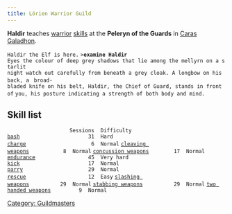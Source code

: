 ```yaml
---
title: Lórien Warrior Guild
---
```


**Haldir** teaches [warrior](warrior "wikilink")
[skills](skill "wikilink") at the **Peleryn of the Guards** in [Caras
Galadhon](Caras_Galadhon "wikilink").

`Haldir the Elf is here.`
`>`**`examine Haldir`**
`Eyes the colour of deep grey shadows that lie among the mellyrn on a starlit `
`night watch out carefully from beneath a grey cloak. A longbow on his back, a `
`broad-bladed knife on his belt, Haldir, the Chief of Guard, stands in front of`
`you, his posture indicating a strength of both body and mind.`

## Skill list

`                    Sessions  Difficulty`
[`bash`](bash "wikilink")`                      31  Hard`
[`charge`](charge "wikilink")`                     6  Normal`
[`cleaving weapons`](cleaving_weapons "wikilink")`           8  Normal`
[`concussion weapons`](concussion_weapons "wikilink")`        17  Normal`
[`endurance`](endurance "wikilink")`                 45  Very hard`
[`kick`](kick "wikilink")`                      17  Normal`
[`parry`](parry "wikilink")`                     29  Normal`
[`rescue`](rescue "wikilink")`                    12  Easy`
[`slashing weapons`](slashing_weapons "wikilink")`          29  Normal`
[`stabbing weapons`](stabbing_weapons "wikilink")`          29  Normal`
[`two handed weapons`](two_handed_weapons "wikilink")`         9  Normal`

[Category: Guildmasters](Category:_Guildmasters "wikilink")